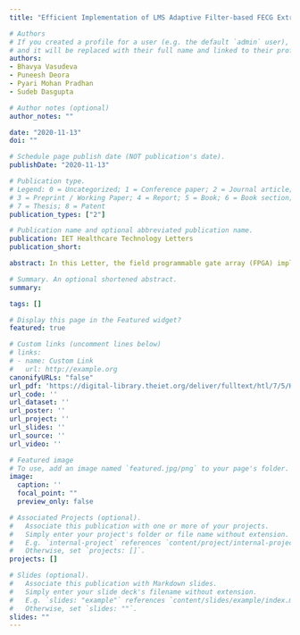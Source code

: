 ```yaml
---
title: "Efficient Implementation of LMS Adaptive Filter-based FECG Extraction on an FPGA"

# Authors
# If you created a profile for a user (e.g. the default `admin` user), write the username (folder name) here 
# and it will be replaced with their full name and linked to their profile.
authors:
- Bhavya Vasudeva
- Puneesh Deora
- Pyari Mohan Pradhan
- Sudeb Dasgupta

# Author notes (optional)
author_notes: ""

date: "2020-11-13"
doi: ""

# Schedule page publish date (NOT publication's date).
publishDate: "2020-11-13"

# Publication type.
# Legend: 0 = Uncategorized; 1 = Conference paper; 2 = Journal article;
# 3 = Preprint / Working Paper; 4 = Report; 5 = Book; 6 = Book section;
# 7 = Thesis; 8 = Patent
publication_types: ["2"]

# Publication name and optional abbreviated publication name.
publication: IET Healthcare Technology Letters
publication_short: 

abstract: In this Letter, the field programmable gate array (FPGA) implementation of a foetal heart rate (FHR) monitoring system is presented. The system comprises a preprocessing unit to remove various types of noise, followed by a foetal electrocardiogram (FECG) extraction unit and an FHR detection unit. To improve the precision and accuracy of the arithmetic operations, a floating-point unit is developed. A least mean squares algorithm-based adaptive filter (LMS-AF) is used for FECG extraction. Two different architectures, namely series and parallel, are proposed for the LMS-AF, with the series architecture targeting lower utilisation of hardware resources, and the parallel architecture enabling less convergence time and lower power consumption. The results show that it effectively detects the R peaks in the extracted FECG with a sensitivity of 95.74-100% and a specificity of 100%. The parallel architecture shows up to an 85.88% reduction in the convergence time for non-invasive FECG databases while the series architecture shows a 27.41% reduction in the number of flip flops used when compared with the existing FPGA implementations of various FECG extraction methods. It also shows an increase of 2-7.51% in accuracy when compared to previous works.

# Summary. An optional shortened abstract.
summary: 

tags: []

# Display this page in the Featured widget?
featured: true

# Custom links (uncomment lines below)
# links:
# - name: Custom Link
#   url: http://example.org
canonifyURLs: "false"
url_pdf: 'https://digital-library.theiet.org/deliver/fulltext/htl/7/5/HTL.2020.0016.pdf;jsessionid=2cwha55ntv5lx.x-iet-live-01?itemId=/content/journals/10.1049/htl.2020.0016&mimeType=pdf&isFastTrackArticle='
url_code: ''
url_dataset: ''
url_poster: ''
url_project: ''
url_slides: ''
url_source: ''
url_video: ''

# Featured image
# To use, add an image named `featured.jpg/png` to your page's folder. 
image:
  caption: ''
  focal_point: ""
  preview_only: false

# Associated Projects (optional).
#   Associate this publication with one or more of your projects.
#   Simply enter your project's folder or file name without extension.
#   E.g. `internal-project` references `content/project/internal-project/index.md`.
#   Otherwise, set `projects: []`.
projects: []

# Slides (optional).
#   Associate this publication with Markdown slides.
#   Simply enter your slide deck's filename without extension.
#   E.g. `slides: "example"` references `content/slides/example/index.md`.
#   Otherwise, set `slides: ""`.
slides: ""
---
```




